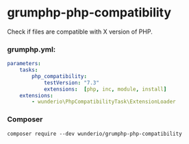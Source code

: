 # grumphp-php-compatibility

Check if files are compatible with X version of PHP.

### grumphp.yml:
````yml
parameters:
    tasks:
        php_compatibility:
            testVersion: "7.3"
            extensions:  [php, inc, module, install]
    extensions:
        - wunderio\PhpCompatibilityTask\ExtensionLoader
````

### Composer

``composer require --dev wunderio/grumphp-php-compatibility``
